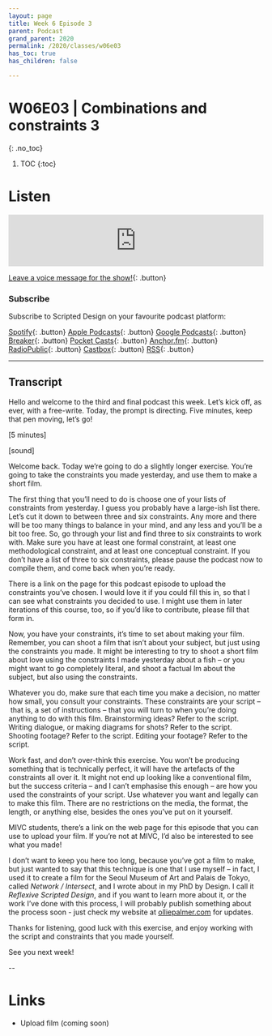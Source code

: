 ```yaml
---
layout: page
title: Week 6 Episode 3
parent: Podcast
grand_parent: 2020
permalink: /2020/classes/w06e03
has_toc: true
has_children: false

---
```


# W06E03 | Combinations and constraints 3
{: .no_toc}

1. TOC
{:toc}



# Listen

<iframe src="https://anchor.fm/scripteddesign/embed/episode/S01-W06-E03-Scripted-Design--Week-6-Episode-3-emjqlt" height="102px" width="100%" frameborder="0" scrolling="no"></iframe>

<br>

[Leave a voice message for the show!](https://anchor.fm/scripteddesign/message){: .button}

### Subscribe

Subscribe to Scripted Design on your favourite podcast platform:

[Spotify](https://open.spotify.com/show/3sYD3KyPJXnIHUY2m2uFcy){: .button} [Apple Podcasts](https://podcasts.apple.com/nl/podcast/scripted-design/id1533696064?l=en){: .button} [Google Podcasts](https://www.google.com/podcasts?feed=aHR0cHM6Ly9hbmNob3IuZm0vcy8zN2QzMjZjNC9wb2RjYXN0L3Jzcw==){: .button} [Breaker](https://breaker.audio/scripted-design){: .button} [Pocket Casts](https://pca.st/h40ivs5f){: .button} [Anchor.fm](https://anchor.fm/scripteddesign){: .button} [RadioPublic](https://radiopublic.com/scripted-design-WaxpdP){: .button} [Castbox](https://castbox.fm/channel/Scripted-Design-id3371338){: .button} [RSS](https://anchor.fm/s/37d326c4/podcast/rss){: .button}

---




## Transcript

Hello and welcome to the third and final podcast this week. Let’s kick off, as ever, with a free-write. Today, the prompt is directing. Five minutes, keep that pen moving, let’s go!

[5 minutes]

[sound]

Welcome back. Today we’re going to do a slightly longer exercise. You’re going to take the constraints you made yesterday, and use them to make a short film.

The first thing that you’ll need to do is choose one of your lists of constraints from yesterday. I guess you probably have a large-ish list there. Let’s cut it down to between three and six constraints. Any more and there will be too many things to balance in your mind, and any less and you’ll be a bit too free. So, go through your list and find three to six constraints to work with. Make sure you have at least one formal constraint, at least one methodological constraint, and at least one conceptual constraint. If you don’t have a list of three to six constraints, please pause the podcast now to compile them, and come back when you’re ready.

There is a link on the page for this podcast episode to upload the constraints you’ve chosen. I would love it if you could fill this in, so that I can see what constraints you decided to use. I might use them in later iterations of this course, too, so if you’d like to contribute, please fill that form in.

Now, you have your constraints, it’s time to set about making your film. Remember, you can shoot a film that isn’t about your subject, but just using the constraints you made. It might be interesting to try to shoot a short film about love using the constraints I made yesterday about a fish – or you might want to go completely literal, and shoot a factual lm about the subject, but also using the constraints.

Whatever you do, make sure that each time you make a decision, no matter how small, you consult your constraints. These constraints are your script – that is, a set of instructions – that you will turn to when you’re doing anything to do with this film. Brainstorming ideas? Refer to the script. Writing dialogue, or making diagrams for shots? Refer to the script. Shooting footage? Refer to the script. Editing your footage? Refer to the script.

Work fast, and don’t over-think this exercise. You won’t be producing something that is technically perfect, it will have the artefacts of the constraints all over it. It might not end up looking like a conventional film, but the success criteria – and I can’t emphasise this enough – are how you used the constraints of your script. Use whatever you want and legally can to make this film. There are no restrictions on the media, the format, the length, or anything else, besides the ones you’ve put on it yourself.

MIVC students, there’s a link on the web page for this episode that you can use to upload your film. If you’re not at MIVC, I’d also be interested to see what you made!

I don’t want to keep you here too long, because you’ve got a film to make, but just wanted to say that this technique is one that I use myself – in fact, I used it to create a film for the Seoul Museum of Art and Palais de Tokyo, called _Network / Intersect_, and I wrote about in my PhD by Design. I call it _Reflexive Scripted Design_, and if you want to learn more about it, or the work I’ve done with this process, I will probably publish something about the process soon - just check my website at [olliepalmer.com](https://olliepalmer.com/network-intersect) for updates.

Thanks for listening, good luck with this exercise, and enjoy working with the script and constraints that you made yourself.

See you next week!

--


# Links



*   Upload film (coming soon)
